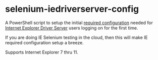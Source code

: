 # selenium-iedriverserver-config

A PowerShell script to setup the initial [required configuration](https://github.com/SeleniumHQ/selenium/wiki/InternetExplorerDriver#required-configuration) needed for [Internet Explorer Driver Server](https://www.selenium.dev/downloads/) users logging on for the first time.  

If you are doing IE Selenium testing in the cloud, then this will make IE required configuration setup a breeze.

Supports Internet Explorer 7 thru 11.
